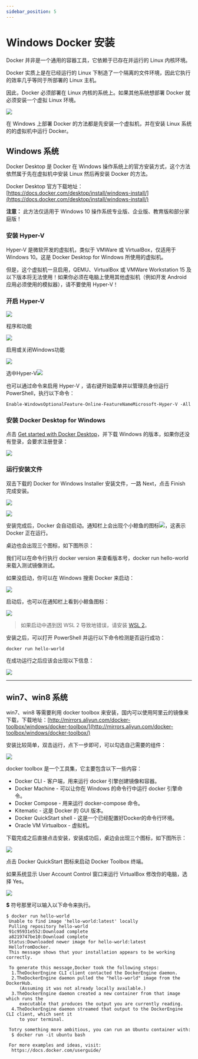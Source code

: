 ```yaml
---
sidebar_position: 5
---
```

# Windows Docker 安装

Docker 并非是一个通用的容器工具，它依赖于已存在并运行的 Linux 内核环境。

Docker 实质上是在已经运行的 Linux 下制造了一个隔离的文件环境，因此它执行的效率几乎等同于所部署的 Linux 主机。

因此，Docker 必须部署在 Linux 内核的系统上。如果其他系统想部署 Docker 就必须安装一个虚拟 Linux 环境。

![](https://www.runoob.com/wp-content/uploads/2016/05/CV09QJMI2fb7L2k0.png)

在 Windows 上部署 Docker 的方法都是先安装一个虚拟机，并在安装 Linux 系统的的虚拟机中运行 Docker。

## Windows 系统

Docker Desktop 是 Docker 在 Windows 操作系统上的官方安装方式，这个方法依然属于先在虚拟机中安装 Linux 然后再安装 Docker 的方法。

Docker Desktop 官方下载地址： [https://docs.docker.com/desktop/install/windows-install/](https://docs.docker.com/desktop/install/windows-install/)

 **注意：** 此方法仅适用于 Windows 10 操作系统专业版、企业版、教育版和部分家庭版！

### 安装 Hyper-V

Hyper-V 是微软开发的虚拟机，类似于 VMWare 或 VirtualBox，仅适用于 Windows 10。这是 Docker Desktop for Windows 所使用的虚拟机。

但是，这个虚拟机一旦启用，QEMU、VirtualBox 或 VMWare Workstation 15 及以下版本将无法使用！如果你必须在电脑上使用其他虚拟机（例如开发 Android 应用必须使用的模拟器），请不要使用 Hyper-V！

### 开启 Hyper-V

![](https://www.runoob.com/wp-content/uploads/2017/12/1513668234-4363-20171206211136409-1609350099.png)

程序和功能

![](https://www.runoob.com/wp-content/uploads/2017/12/1513668234-4368-20171206211345066-1430601107.png)

启用或关闭Windows功能

![](https://www.runoob.com/wp-content/uploads/2017/12/1513668234-9748-20171206211435534-1499766232.png)

选中Hyper-V![](https://www.runoob.com/wp-content/uploads/2017/12/1513668234-6433-20171206211858191-1177002365.png)

也可以通过命令来启用 Hyper-V ，请右键开始菜单并以管理员身份运行 PowerShell，执行以下命令：

```
Enable-WindowsOptionalFeature-Online-FeatureNameMicrosoft-Hyper-V -All
```

### 安装 Docker Desktop for Windows

点击 [Get started with Docker Desktop](https://hub.docker.com/?overlay=onboarding)，并下载 Windows 的版本，如果你还没有登录，会要求注册登录：

![](https://www.runoob.com/wp-content/uploads/2016/05/5AEB69DA-6912-4B08-BE79-293FBE659894.png)

### 运行安装文件

双击下载的 Docker for Windows Installer 安装文件，一路 Next，点击 Finish 完成安装。

![](https://www.runoob.com/wp-content/uploads/2017/12/1513669129-6146-20171206214940331-1428569749.png)

![](https://www.runoob.com/wp-content/uploads/2017/12/1513668903-9668-20171206220321613-1349447293.png)

安装完成后，Docker 会自动启动。通知栏上会出现个小鲸鱼的图标![](https://www.runoob.com/wp-content/uploads/2017/12/1513582421-4552-whale-x-win.png)，这表示 Docker 正在运行。

桌边也会出现三个图标，如下图所示：

我们可以在命令行执行 docker version 来查看版本号，docker run hello-world 来载入测试镜像测试。

如果没启动，你可以在 Windows 搜索 Docker 来启动：

![](https://www.runoob.com/wp-content/uploads/2017/12/1513585082-6751-docker-app-search.png)

启动后，也可以在通知栏上看到小鲸鱼图标：

![](https://www.runoob.com/wp-content/uploads/2017/12/1513585123-3777-whale-taskbar-circle.png)

> 如果启动中遇到因 WSL 2 导致地错误，请安装 [WSL 2](https://docs.microsoft.com/zh-cn/windows/wsl/install-win10)。

安装之后，可以打开 PowerShell 并运行以下命令检测是否运行成功：

```
docker run hello-world
```

在成功运行之后应该会出现以下信息：

![](https://www.runoob.com/wp-content/uploads/2016/05/EmkOezweLQVIwA1T__original.png)

---

## win7、win8 系统

win7、win8 等需要利用 docker toolbox 来安装，国内可以使用阿里云的镜像来下载，下载地址：[http://mirrors.aliyun.com/docker-toolbox/windows/docker-toolbox/](http://mirrors.aliyun.com/docker-toolbox/windows/docker-toolbox/)

安装比较简单，双击运行，点下一步即可，可以勾选自己需要的组件：

![](https://www.runoob.com/wp-content/uploads/2016/05/691999-20180512142142130-1831870973.png)

docker toolbox 是一个工具集，它主要包含以下一些内容：

* Docker CLI - 客户端，用来运行 docker 引擎创建镜像和容器。
* Docker Machine - 可以让你在 Windows 的命令行中运行 docker 引擎命令。
* Docker Compose - 用来运行 docker-compose 命令。
* Kitematic - 这是 Docker 的 GUI 版本。
* Docker QuickStart shell - 这是一个已经配置好Docker的命令行环境。
* Oracle VM Virtualbox - 虚拟机。

下载完成之后直接点击安装，安装成功后，桌边会出现三个图标，如下图所示：

![](https://www.runoob.com/wp-content/uploads/2017/12/icon-set.png)

点击 Docker QuickStart 图标来启动 Docker Toolbox 终端。

如果系统显示 User Account Control 窗口来运行 VirtualBox 修改你的电脑，选择 Yes。

![](https://www.runoob.com/wp-content/uploads/2017/12/1513667960-3359-b2d-shell.png)

**$** 符号那里可以输入以下命令来执行。

```
$ docker run hello-world
 Unable to find image 'hello-world:latest' locally
 Pulling repository hello-world
 91c95931e552:Download complete
 a8219747be10:Download complete
 Status:Downloaded newer image for hello-world:latest
 HellofromDocker.
 This message shows that your installation appears to be working correctly.

 To generate this message,Docker took the following steps:
  1.TheDockerEngine CLI client contacted the DockerEngine daemon.
  2.TheDockerEngine daemon pulled the "hello-world" image from the DockerHub.
     (Assuming it was not already locally available.)
  3.TheDockerEngine daemon created a new container from that image which runs the
     executable that produces the output you are currently reading.
  4.TheDockerEngine daemon streamed that output to the DockerEngine CLI client, which sent it
     to your terminal.

 Totry something more ambitious, you can run an Ubuntu container with:
  $ docker run -it ubuntu bash

 For more examples and ideas, visit:
  https://docs.docker.com/userguide/
```
